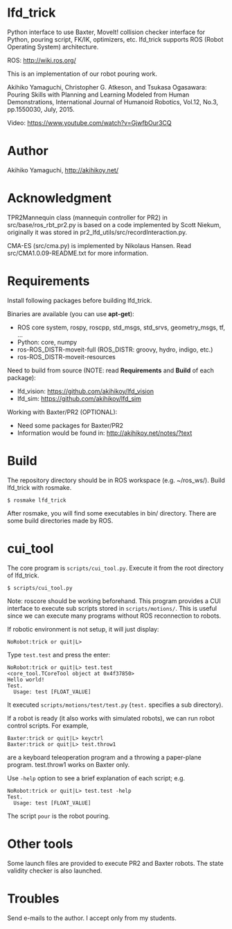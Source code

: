 lfd_trick
==================
Python interface to use Baxter, MoveIt! collision checker interface for Python, pouring script, FK/IK, optimizers, etc.
lfd_trick supports ROS (Robot Operating System) architecture.

ROS:
http://wiki.ros.org/

This is an implementation of our robot pouring work.

Akihiko Yamaguchi, Christopher G. Atkeson, and Tsukasa Ogasawara: Pouring Skills with Planning and Learning Modeled from Human Demonstrations, International Journal of Humanoid Robotics, Vol.12, No.3, pp.1550030, July, 2015.

Video: https://www.youtube.com/watch?v=GjwfbOur3CQ


Author
==================
Akihiko Yamaguchi, http://akihikoy.net/


Acknowledgment
==================
TPR2Mannequin class (mannequin controller for PR2) in src/base/ros_rbt_pr2.py is based on a code implemented by Scott Niekum, originally it was stored in pr2_lfd_utils/src/recordInteraction.py.

CMA-ES (src/cma.py) is implemented by Nikolaus Hansen.  Read src/CMA1.0.09-README.txt for more information.


Requirements
==================
Install following packages before building lfd_trick.

Binaries are available (you can use **apt-get**):
- ROS core system, rospy, roscpp, std_msgs, std_srvs, geometry_msgs, tf, ...
- Python: core, numpy
- ros-ROS_DISTR-moveit-full  (ROS_DISTR: groovy, hydro, indigo, etc.)
- ros-ROS_DISTR-moveit-resources

Need to build from source (NOTE: read **Requirements** and **Build** of each package):
- lfd_vision: https://github.com/akihikoy/lfd_vision
- lfd_sim: https://github.com/akihikoy/lfd_sim

Working with Baxter/PR2 (OPTIONAL):
- Need some packages for Baxter/PR2
- Information would be found in: http://akihikoy.net/notes/?text


Build
==================
The repository directory should be in ROS workspace (e.g. ~/ros_ws/).
Build lfd_trick with rosmake.

```
$ rosmake lfd_trick
```

After rosmake, you will find some executables in bin/ directory.
There are some build directories made by ROS.


cui_tool
==================
The core program is `scripts/cui_tool.py`.  Execute it from the root directory of lfd_trick.

```
$ scripts/cui_tool.py
```

Note: roscore should be working beforehand.
This program provides a CUI interface to execute sub scripts stored in `scripts/motions/`.  This is useful since we can execute many programs without ROS reconnection to robots.

If robotic environment is not setup, it will just display:

```
NoRobot:trick or quit|L>
```

Type `test.test` and press the enter:

```
NoRobot:trick or quit|L> test.test
<core_tool.TCoreTool object at 0x4f37850>
Hello world!
Test.
  Usage: test [FLOAT_VALUE]
```

It executed `scripts/motions/test/test.py` (`test.` specifies a sub directory).

If a robot is ready (it also works with simulated robots), we can run robot control scripts.  For example,

```
Baxter:trick or quit|L> keyctrl
Baxter:trick or quit|L> test.throw1
```

are a keyboard teleoperation program and a throwing a paper-plane program.  test.throw1 works on Baxter only.

Use `-help` option to see a brief explanation of each script; e.g.

```
NoRobot:trick or quit|L> test.test -help
Test.
  Usage: test [FLOAT_VALUE]
```

The script `pour` is the robot pouring.


Other tools
==================
Some launch files are provided to execute PR2 and Baxter robots.  The state validity checker is also launched.


Troubles
==================
Send e-mails to the author.  I accept only from my students.
